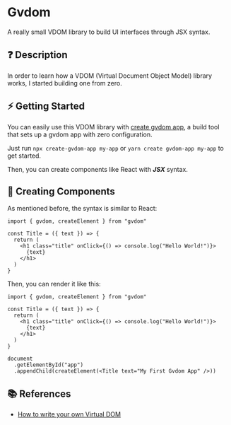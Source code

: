 # Gvdom

A really small VDOM library to build UI interfaces through JSX syntax.

## ❓ Description

In order to learn how a VDOM (Virtual Document Object Model) library works, I started building one from zero.

## ⚡️ Getting Started

You can easily use this VDOM library with [create gvdom app](https://github.com/galobponce/create-gvdom-app), a build tool that sets up a gvdom app with zero configuration.

Just run `npx create-gvdom-app my-app` or `yarn create gvdom-app my-app` to get started.

Then, you can create components like React with ***JSX*** syntax.

## 🔨 Creating Components

As mentioned before, the syntax is similar to React:

```
import { gvdom, createElement } from "gvdom"

const Title = ({ text }) => {
  return (
    <h1 class="title" onClick={() => console.log("Hello World!")}>
      {text}
    </h1>
  )
}
```

Then, you can render it like this:

```
import { gvdom, createElement } from "gvdom"

const Title = ({ text }) => {
  return (
    <h1 class="title" onClick={() => console.log("Hello World!")}>
      {text}
    </h1>
  )
}

document
  .getElementById("app")
  .appendChild(createElement(<Title text="My First Gvdom App" />))
```

## 📚 References

 - [How to write your own Virtual DOM](https://medium.com/@deathmood/how-to-write-your-own-virtual-dom-ee74acc13060)
